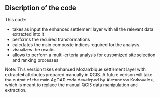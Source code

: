 ## Discription of the code
This code:
- takes as input the enhanced settlement layer with all the relevant data extracted into it
- performs the required transformations
- calculates the main composite indices required for the analysis
- visualizes the results
- allows to perform a multi-criteria analysis for customized site selection and ranking processes

Note: This version takes enhanced Mozambique settlement layer with extracted attributes prepared manually in QGIS. A future verison will take the output of the main AgCAP code developed by Alexandros Korkovelos, which is meant to replace the manual QGIS data manipulation and extraction.
